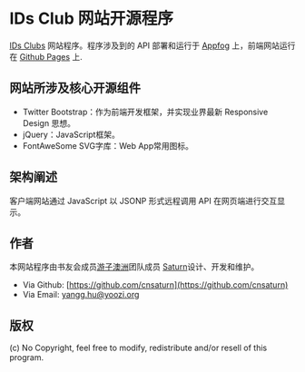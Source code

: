 # IDs Club 网站开源程序

[IDs Clubs](http://www.idsclub.org) 网站程序。程序涉及到的 API 部署和运行于 [Appfog](http://appfog.com) 上，前端网站运行在 [Github Pages](http://pages.github.com/) 上.

## 网站所涉及核心开源组件

* Twitter Bootstrap：作为前端开发框架，并实现业界最新 Responsive Design 思想。
* jQuery：JavaScript框架。
* FontAweSome SVG字库：Web App常用图标。

## 架构阐述

客户端网站通过 JavaScript 以 JSONP 形式远程调用 API 在网页端进行交互显示。

## 作者

本网站程序由书友会成员[游子澳洲](http://www.yoozi.com.au)团队成员 [Saturn](https://github.com/cnsaturn)设计、开发和维护。

* Via Github: [https://github.com/cnsaturn](https://github.com/cnsaturn)
* Via Email: [yangg.hu@yoozi.org](yangg.hu@yoozi.org)

## 版权

(c) No Copyright, feel free to modify, redistribute and/or resell of this program.